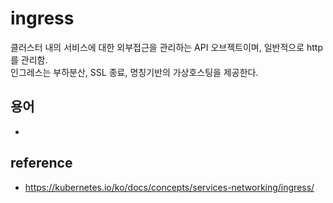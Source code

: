 # ingress
클러스터 내의 서비스에 대한 외부접근을 관리하는 API 오브젝트이며, 일반적으로 http 를 관리함.   
인그레스는 부하분산, SSL 종료, 명칭기반의 가상호스팅을 제공한다.

## 용어
* 

## reference
* https://kubernetes.io/ko/docs/concepts/services-networking/ingress/
